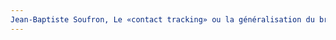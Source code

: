 ```yaml
---
Jean-Baptiste Soufron, Le «contact tracking» ou la généralisation du bracelet électronique pour les citoyensLibération, , p.. URL: zotero://select/items/@Soufroncontacttrackingou
---
```


